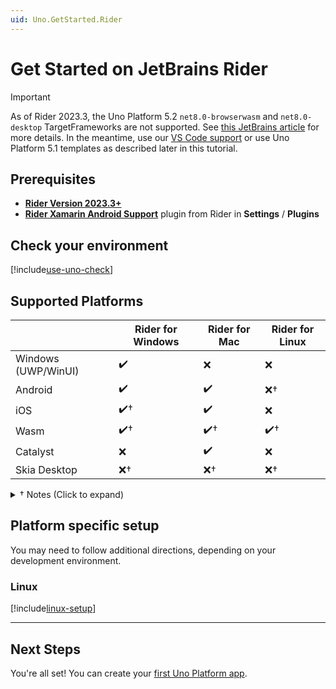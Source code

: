 ```yaml
---
uid: Uno.GetStarted.Rider
---
```


# Get Started on JetBrains Rider

> [!IMPORTANT]
> As of Rider 2023.3, the Uno Platform 5.2 `net8.0-browserwasm` and `net8.0-desktop` TargetFrameworks are not supported. See [this JetBrains article](https://aka.platform.uno/rider-desktop-wasm-support) for more details. In the meantime, use our [VS Code support](xref:Uno.GetStarted.vscode) or use Uno Platform 5.1 templates as described later in this tutorial.

## Prerequisites

* [**Rider Version 2023.3+**](https://www.jetbrains.com/rider/download/)
* [**Rider Xamarin Android Support**](https://plugins.jetbrains.com/plugin/12056-rider-xamarin-android-support/) plugin from Rider in **Settings** / **Plugins**

## Check your environment

[!include[use-uno-check](includes/use-uno-check-inline-noheader.md)]

## Supported Platforms

|                       | **Rider for Windows** | **Rider for Mac**  | **Rider for Linux** |
|-----------------------|-----------------------|--------------------|---------------------|
| Windows (UWP/WinUI)   | ✔️                   | ❌                 | ❌                 |
| Android               | ✔️                   | ✔️                 | ❌†                |
| iOS                   | ✔️†                  | ✔️                 | ❌                 |
| Wasm                  | ✔️†                  | ✔️†                | ✔️†                |
| Catalyst              | ❌                   | ✔️                 | ❌                 |
| Skia Desktop          | ❌†                  | ❌†                | ❌†                |

<details>
    <summary>† Notes (Click to expand)</summary>

* **WebAssembly**: debugging from the IDE is not available yet on Rider. You can use the [Chromium in-browser debugger](external/uno.wasm.boostrap/doc/debugger-support.md#how-to-use-the-browser-debugger) instead.

* **iOS** on Windows: An attached Mac is needed, the iOS simulator will open on the Mac.

* **Android** on Linux: Xamarin.Android does not natively support Linux development. Rider has been capable of Android development on Linux in the past, but [previous directions are considered obsolete.](https://rider-support.jetbrains.com/hc/en-us/articles/360000557259--Obsolete-How-to-develop-Xamarin-Android-applications-on-Linux-with-Rider) As of this comment (3 Nov 2021) [Xamarin Android builds on Linux fail](https://github.com/xamarin/xamarin-android).

* **Skia Desktop** on all platforms: As of Rider 2023.3, the Uno Platform 5.2 `net8.0-browserwasm` and `net8.0-desktop` TargetFrameworks are not supported. See [this JetBrains article](https://aka.platform.uno/rider-desktop-wasm-support) for more details. In the meantime, use our [VS Code support](xref:Uno.GetStarted.vscode) or use Uno Platform 5.1 templates as described later in this tutorial.

</details>

## Platform specific setup

You may need to follow additional directions, depending on your development environment.

### Linux

[!include[linux-setup](includes/additional-linux-setup-inline.md)]

---

## Next Steps

You're all set! You can create your [first Uno Platform app](xref:Uno.GettingStarted.CreateAnApp.Rider).
